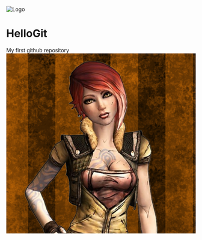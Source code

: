 ![Logo](http://francky.me/images/quora001.png)
# HelloGit
My first github repository
![alt text](images/lilith.png "Description goes here")

